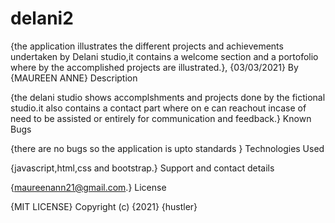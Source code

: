# delani2
{the application illustrates the different projects and achievements undertaken by Delani studio,it contains a welcome section and a portofolio where by the accomplished projects are illustrated.}, {03/03/2021} By {MAUREEN ANNE} Description

{the delani studio shows accomplshments and projects done by the fictional studio.it also contains a contact part where on e can reachout incase of need to be assisted or entirely for communication and feedback.} Known Bugs

{there are no bugs so the application is upto standards } Technologies Used

{javascript,html,css and bootstrap.} Support and contact details

{maureenann21@gmail.com.} License

{MIT LICENSE} Copyright (c) {2021} {hustler}